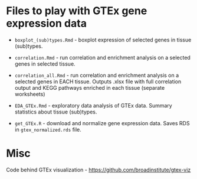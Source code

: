 # Files to play with GTEx gene expression data

- `boxplot_(sub)types.Rmd` - boxplot expression of selected genes in tissue (sub)types.

- `correlation.Rmd` - run correlation and enrichment analysis on a selected genes in selected tissue.

- `correlation_all.Rmd` - run correlation and enrichment analysis on a selected genes in EACH tissue. Outputs .xlsx file with full correlation output and KEGG pathways enriched in each tissue (separate worksheets)

- `EDA_GTEx.Rmd` - exploratory data analysis of GTEx data. Summary statistics about tissue (sub)types.

- `get_GTEx.R` - download and normalize gene expression data. Saves RDS in `gtex_normalized.rds` file.

# Misc

Code behind GTEx visualization - https://github.com/broadinstitute/gtex-viz

